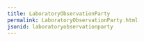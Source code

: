 ```yaml
---
title: LaboratoryObservationParty
permalink: LaboratoryObservationParty.html
jsonid: laboratoryobservationparty
---
```

